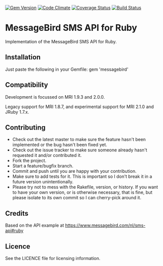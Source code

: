 [![Gem Version](https://badge.fury.io/rb/messagebird.png)](http://badge.fury.io/rb/messagebird)
[![Code Climate](https://codeclimate.com/github/nedap/messagebird-sms-api-ruby.png)](https://codeclimate.com/github/nedap/messagebird-sms-api-ruby)
[![Coverage Status](https://coveralls.io/repos/nedap/messagebird-sms-api-ruby/badge.png?branch=master)](https://coveralls.io/r/nedap/messagebird-sms-api-ruby?branch=master)
[![Build Status](https://travis-ci.org/nedap/messagebird-sms-api-ruby.png?branch=master)](https://travis-ci.org/nedap/messagebird-sms-api-ruby)

# MessageBird SMS API for Ruby
Implementation of the MessageBird SMS API for Ruby.

## Installation
Just paste the following in your Gemfile:
  gem 'messagebird'

## Compatibility
Development is focussed on MRI 1.9.3 and 2.0.0.

Legacy support for MRI 1.8.7, and experimental support for MRI 2.1.0 and JRuby 1.7.x.

## Contributing
* Check out the latest master to make sure the feature hasn't been implemented or the bug hasn't been fixed yet.
* Check out the issue tracker to make sure someone already hasn't requested it and/or contributed it.
* Fork the project.
* Start a feature/bugfix branch.
* Commit and push until you are happy with your contribution.
* Make sure to add tests for it. This is important so I don't break it in a future version unintentionally.
* Please try not to mess with the Rakefile, version, or history. If you want to have your own version, or is otherwise necessary, that is fine, but please isolate to its own commit so I can cherry-pick around it.

## Credits
Based on the API example at https://www.messagebird.com/nl/sms-api#ruby

## Licence
See the LICENCE file for licensing information.
